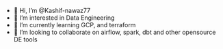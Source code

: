 - 👋 Hi, I’m @Kashif-nawaz77
- 👀 I’m interested in Data Engineering
- 🌱 I’m currently learning GCP, and terraform
- 💞️ I’m looking to collaborate on airflow, spark, dbt and other opensource DE tools


